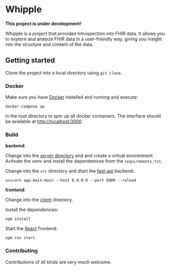 # Whipple

**This project is under development!**

Whipple is a project that provides introspection into FHIR data. It allows you to explore and analyze FHIR data in a user-friendly way, giving you insight into the structure and content of the data.

## Getting started

Clone the project into a local directory using `git clone`.

### Docker

Make sure you have [Docker](https://www.docker.com/) installed and running and execute: 

```shell
docker-compose up
```

in the root directory to spin up all docker containers. The interface should be available at [http://localhost:3000](http://localhost:3000)

### Build

**backend**:

Change into the [server directory](./webapp/server) and and create a virtual environment. Acitvate the venv and install the dependenices from the `requirements.txt`.

Change into the `src` directory and dtart the [fast-api](https://fastapi.tiangolo.com/) backend:
```shell
uvicorn app.main:main --host 0.0.0.0 --port 8000 --reload
```

**frontend**:

Change into the [client](./webapp/client) directory.

Install the dependencies:
```shell
npm install
```

Start the [React](https://react.dev/) frontend:

```shell
npm run start
```

### Contributing

Contributions of all kinds are very much welcome.
